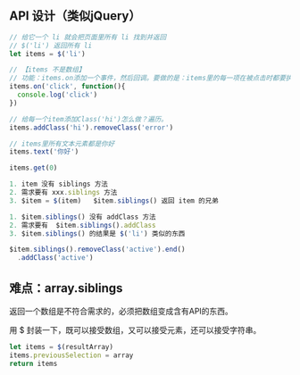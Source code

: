 ## API 设计（类似jQuery）

```javascript
// 给它一个 li 就会把页面里所有 li 找到并返回
// $('li') 返回所有 li
let items = $('li') 

// 【items 不是数组】
// 功能：items.on添加一个事件，然后回调。要做的是：items里的每一项在被点击时都要执行这个函数
items.on('click', function(){
  console.log('click')
})

// 给每一个item添加Class('hi')怎么做？遍历。
items.addClass('hi').removeClass('error')

// items里所有文本元素都是你好
items.text('你好')

items.get(0)

1. item 没有 siblings 方法
2. 需求要有 xxx.siblings 方法
3. $item = $(item)   $item.siblings() 返回 item 的兄弟

1. $item.siblings() 没有 addClass 方法
2. 需求要有  $item.siblings().addClass
3. $item.siblings() 的结果是 $('li') 类似的东西

$item.siblings().removeClass('active').end()
  .addClass('active')
```



## 难点：array.siblings

返回一个数组是不符合需求的，必须把数组变成含有API的东西。

用 $ 封装一下，既可以接受数组，又可以接受元素，还可以接受字符串。

```javascript
let items = $(resultArray) 
items.previousSelection = array 
return items
```


